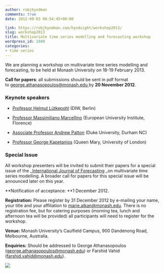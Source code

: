 ```yaml
---
author: robjhyndman
comments: true
date: 2012-09-03 06:54:45+00:00

link: https://robjhyndman.com/hyndsight/workshop2013/
slug: workshop2013
title: Multivariate time series modelling and forecasting workshop
wordpress_id: 1949
categories:
- time series
---
```


We are planning a workshop on multivariate time series modelling and forecasting, to be held at Monash University on 18-19 February 2013.

**Call for papers**: all submissions should be sent in pdf format to [george.athanasopoulos@monash.edu ](mailto:george.athanasopoulos@monash.edu)by **20 November 2012**.



### Keynote speakers






    
  * [Professor Helmut Lütkepohl](https://en.wikipedia.org/wiki/Helmut_L%C3%BCtkepohl) (DIW, Berlin)

    
  * [Professor Massimiliano Marcellino](http://www.eui.eu/Personal/Marcellino/) (European University Institute, Florence)

    
  * [Associate Professor Andrew Patton](http://public.econ.duke.edu/~ap172/) (Duke University, Durham NC)

    
  * [Professor George Kapetanios](http://econ.qmul.ac.uk/staff/georgekapetanios.html) (Queen Mary, University of London)





### Special Issue



All workshop presenters will be invited to submit their papers for a special issue of the _[International Journal of Forecasting](http://www.forecasters.org/ijf/) _on multivariate time series modelling. A broader call for papers for this special issue will be announced later on this year.

**Notification of acceptance: **1 December 2012.

**Registration:** Please register by 31 December 2012 by e-mailing your name, your title and your affiliation to [marie.alkan@monash.edu](mailto:marie.alkan@monash.edu). There is no registration fee, but for catering purposes (morning tea, lunch and afternoon tea will be provided) all participants will need to register for the workshop.

**Venue:** Monash University’s Caulfield Campus, 900 Dandenong Road, Melbourne, Australia.

**Enquiries:** Should be addressed to George Athanasopoulos ([george.athanasopoulos@monash.edu](mailto:lisa.cameron@monash.edu)) or Farshid Vahid ([farshid.vahid@monash.edu](mailto:gaurav.datt@monash.edu)).

![](http://www.buseco.monash.edu.au/ebs/events/2012/iif.jpg)
